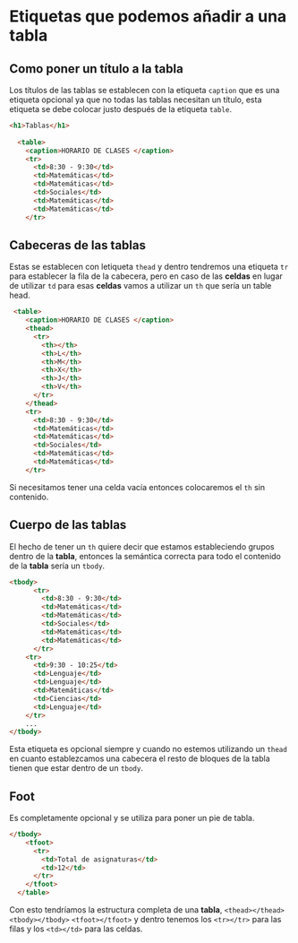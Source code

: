# Etiquetas que podemos añadir a una tabla

## Como poner un título a la tabla

Los títulos de las tablas se establecen con la etiqueta `caption` que es una etiqueta opcional ya que no todas las tablas necesitan un título, esta etiqueta se debe colocar justo después de la etiqueta `table`.


~~~html
<h1>Tablas</h1>
  
  <table>
    <caption>HORARIO DE CLASES </caption>
    <tr>
      <td>8:30 - 9:30</td>
      <td>Matemáticas</td>
      <td>Matemáticas</td>
      <td>Sociales</td>
      <td>Matemáticas</td>
      <td>Matemáticas</td>
    </tr>
~~~

## Cabeceras de las tablas

Estas se establecen con letiqueta `thead` y dentro tendremos una etiqueta `tr` para establecer la fila de la cabecera, pero en caso de las **celdas** en lugar de utilizar `td` para esas **celdas** vamos a utilizar un `th` que sería un table head.

~~~html
 <table>
    <caption>HORARIO DE CLASES </caption>
    <thead>
      <tr>
        <th></th>
        <th>L</th>
        <th>M</th>
        <th>X</th>
        <th>J</th>
        <th>V</th>
      </tr>
    </thead>
    <tr>
      <td>8:30 - 9:30</td>
      <td>Matemáticas</td>
      <td>Matemáticas</td>
      <td>Sociales</td>
      <td>Matemáticas</td>
      <td>Matemáticas</td>
    </tr>
~~~

Si necesitamos tener una celda vacía entonces colocaremos el `th` sin contenido.

## Cuerpo de las tablas

El hecho de tener un `th` quiere decir que estamos estableciendo grupos dentro de la **tabla**, entonces la semántica correcta para todo el contenido de la **tabla** sería un `tbody`.

~~~html
<tbody>
      <tr>
        <td>8:30 - 9:30</td>
        <td>Matemáticas</td>
        <td>Matemáticas</td>
        <td>Sociales</td>
        <td>Matemáticas</td>
        <td>Matemáticas</td>
      </tr>
    <tr>
      <td>9:30 - 10:25</td>
      <td>Lenguaje</td>
      <td>Lenguaje</td>
      <td>Matemáticas</td>
      <td>Ciencias</td>
      <td>Lenguaje</td>
    </tr>
    ...
</tbody>
~~~

Esta etiqueta es opcional siempre y cuando no estemos utilizando un `thead` en cuanto establezcamos una cabecera el resto de bloques de la tabla tienen que estar dentro de un `tbody`.

## Foot

Es completamente opcional y se utiliza para poner un pie de tabla.

~~~html
</tbody>
    <tfoot>
      <tr>
        <td>Total de asignaturas</td>
        <td>12</td>
      </tr>
    </tfoot>
  </table>
~~~

Con esto tendríamos la estructura completa de una **tabla**, `<thead></thead>` `<tbody></tbody>` `<tfoot></tfoot>` y dentro tenemos los `<tr></tr>` para las filas y los `<td></td>` para las celdas.